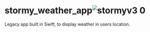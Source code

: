 # stormy_weather_app![stormyv3 0](https://user-images.githubusercontent.com/6276422/130947196-7ac311c4-ab53-4975-ab30-3e778c3ebb7f.png)

Legacy app built in Swift, to display weather in users location. 
